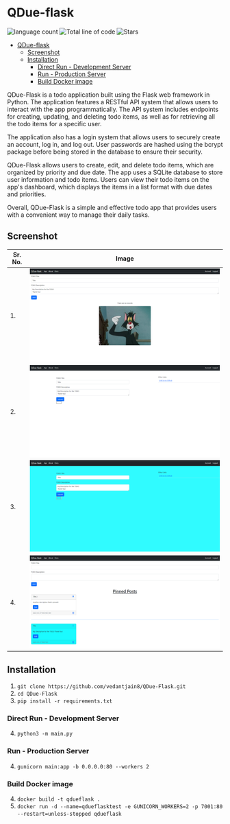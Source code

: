 # QDue-flask
![language count](https://img.shields.io/github/languages/count/vedantjain8/qdue-flask?style=for-the-badge) ![Total line of code](https://img.shields.io/tokei/lines/github/vedantjain8/qdue-flask?style=for-the-badge) ![Stars](https://img.shields.io/github/stars/vedantjain8/qdue-flask?style=for-the-badge)

- [QDue-flask](#qdue-flask)
  - [Screenshot](#screenshot)
  - [Installation](#installation)
    - [Direct Run - Development Server](#direct-run---development-server)
    - [Run - Production Server](#run---production-server)
    - [Build Docker image](#build-docker-image)


QDue-Flask is a todo application built using the Flask web framework in Python. The application features a RESTful API system that allows users to interact with the app programmatically. The API system includes endpoints for creating, updating, and deleting todo items, as well as for retrieving all the todo items for a specific user.

The application also has a login system that allows users to securely create an account, log in, and log out. User passwords are hashed using the bcrypt package before being stored in the database to ensure their security.

QDue-Flask allows users to create, edit, and delete todo items, which are organized by priority and due date. The app uses a SQLite database to store user information and todo items. Users can view their todo items on the app's dashboard, which displays the items in a list format with due dates and priorities.

Overall, QDue-Flask is a simple and effective todo app that provides users with a convenient way to manage their daily tasks.

## Screenshot

| Sr. No. |  Image |
|---|---|
| 1.  | ![Screen shot 1](github/Screenshot1.png)  |
| 2.  | ![Screen shot 2](github/Screenshot2.png)  |
| 3.  | ![Screen shot 3](github/Screenshot3.png)  |
| 4.  | ![Screen shot 4](github/Screenshot4.png)  |

## Installation
1. `git clone https://github.com/vedantjain8/QDue-Flask.git`
2. `cd QDue-Flask`
3. `pip install -r requirements.txt`

### Direct Run - Development Server
4. `python3 -m main.py`

### Run - Production Server
4. `gunicorn main:app -b 0.0.0.0:80 --workers 2`

### Build Docker image
4. `docker build -t qdueflask .`
5. `docker run -d --name=qdueflasktest -e GUNICORN_WORKERS=2 -p 7001:80 --restart=unless-stopped qdueflask`